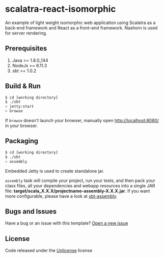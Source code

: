# scalatra-react-isomorphic #

An example of light weight isomorphic web application using Scalatra as a back-end framework and React as a front-end framework. Nashorn is used for server rendering.

## Prerequisites ##
1. Java >= 1.8.0_144
2. NodeJs >= 6.11.3
3. sbt >= 1.0.2

## Build & Run ##

```sh
$ cd [working directory]
$ ./sbt
> jetty:start
> browse
```

If `browse` doesn't launch your browser, manually open [http://localhost:8080/](http://localhost:8080/) in your browser.

## Packaging ##

```sh
$ cd [working directory]
$ ./sbt
> assembly
```

Embedded Jetty is used to create standalone jar.

`assembly` task will compile your project, run your tests, and then pack your class files, all your dependencies and webapp resources into a single JAR file: **target/scala_X.X.X/projectname-assembly-X.X.X.jar**. If you want more configurable, please have a look at [sbt-assembly](https://github.com/sbt/sbt-assembly).

## Bugs and Issues ##
Have a bug or an issue with this template? [Open a new issue](https://github.com/nudemeth/scalatra-react-isomorphic/issues)

## License ##
Code released under the [Unlicense](https://github.com/nudemeth/scalatra-react-isomorphic/blob/master/LICENSE) license

